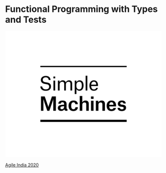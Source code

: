 # Functional Programming with Types and Tests

![Simple Machines Logo](etc/sm_logo_standard_with_lines_hi_res.png)

[Agile India 2020](https://confengine.com/agile-india-2020/proposal/13929/functional-programming-deep-dive-with-types-and-property-based-testing)
